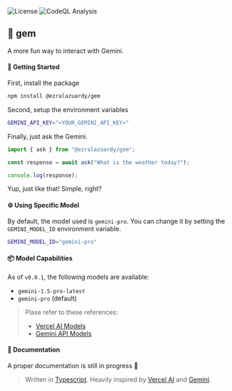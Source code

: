 <div>
  <img alt="License" src="https://img.shields.io/github/license/ezralazuardy/gem" />
  <img alt="CodeQL Analysis" src="https://github.com/ezralazuardy/gem/actions/workflows/github-code-scanning/codeql/badge.svg" />
</div>

## 💎 gem

A more fun way to interact with Gemini.

#### 🚀 Getting Started

First, install the package

```bash
npm install @ezralazuardy/gem
```

Second, setup the environment variables

```bash
GEMINI_API_KEY="<YOUR_GEMINI_API_KEY>"
```

Finally, just ask the Gemini.

```typescript
import { ask } from "@ezralazuardy/gem";

const response = await ask("What is the weather today?");

console.log(response);
```

Yup, just like that! Simple, right?

#### ⚙️ Using Specific Model

By default, the model used is `gemini-pro`. You can change it by setting the `GEMINI_MODEL_ID` environment variable.

```bash
GEMINI_MODEL_ID="gemini-pro"
```

#### 📦 Model Capabilities

As of `v0.0.1`, the following models are available:

- `gemini-1.5-pro-latest`
- `gemini-pro` (default)

> Plase refer to these references:
>
> - [Vercel AI Models](https://sdk.vercel.ai/providers/ai-sdk-providers/google-generative-ai#model-capabilities)
> - [Gemini API Models](https://ai.google.dev/gemini-api/docs/models/gemini)

#### 📖 Documentation

A proper documentation is still in progress 🥲

> Written in [Typescript](https://www.typescriptlang.org). Heavily inspired by [Vercel AI](https://sdk.vercel.ai) and [Gemini](https://gemini.google.com).
